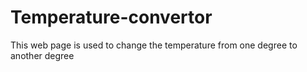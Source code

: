 # Temperature-convertor
This web page is used to change the temperature from one degree to another degree

